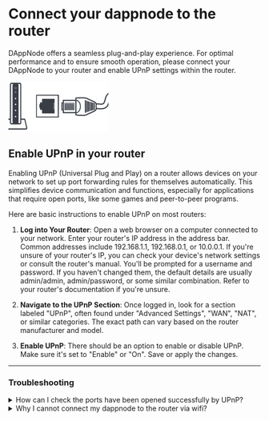 # Connect your dappnode to the router

DAppNode offers a seamless plug-and-play experience. For optimal performance and to ensure smooth operation, please connect your DAppNode to your router and enable UPnP settings within the router.

![Connect to router](/img/connect-to-router.png)

## Enable UPnP in your router

Enabling UPnP (Universal Plug and Play) on a router allows devices on your network to set up port forwarding rules for themselves automatically. This simplifies device communication and functions, especially for applications that require open ports, like some games and peer-to-peer programs.

Here are basic instructions to enable UPnP on most routers:

1. **Log into Your Router**: Open a web browser on a computer connected to your network.
   Enter your router's IP address in the address bar. Common addresses include 192.168.1.1, 192.168.0.1, or 10.0.0.1. If you're unsure of your router's IP, you can check your device's network settings or consult the router's manual.
   You'll be prompted for a username and password. If you haven't changed them, the default details are usually admin/admin, admin/password, or some similar combination. Refer to your router's documentation if you're unsure.

2. **Navigate to the UPnP Section**: Once logged in, look for a section labeled "UPnP", often found under "Advanced Settings", "WAN", "NAT", or similar categories. The exact path can vary based on the router manufacturer and model.

3. **Enable UPnP**: There should be an option to enable or disable UPnP. Make sure it's set to "Enable" or "On".
   Save or apply the changes.

<hr />

### Troubleshooting

<details>
  <summary>How can I check the ports have been opened successfully by UPnP?</summary>

Access your dappnode <a href="http://my.dappnode/support/ports">support > ports</a> view and execute an API scan of the ports.

An alternative is to manually check if the ports have been opened successfully, follow these steps:

1. Use an online port checker tool, like "YouGetSignal" or "Canyouseeme."
2. Enter your external IP address and the port number you want to check.
3. Click "Check." If the port is open and accessible from the outside, the tool will confirm it.

Alternatively, you can use tools like `nmap` to scan your own ports from a different network.

</details>
<details>
  <summary>Why I cannot connect my dappnode to the router via wifi?</summary>
  
ATM, Dappnode does not support to connect to a router via Wi-fi, only via ethernet. Make sure your dappnode is directly wired to the router via an ethernet cable

</details>
